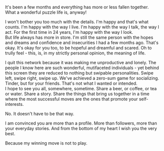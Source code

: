 It's been a few months and everything has more or less fallen together. What a wonderful puzzle life is, anyway!  
  
I won't bother you too much with the details. I'm happy and that's what counts. I'm happy with the way I live. I'm happy with the way I talk, the way I act. For the first time in 24 years, I'm happy with the way I look.  
But life always has more in store. I'm still the same person with the hopes and dreams and confidence and insecurities I had a few months ago. That's okay. It's okay for you too, to be hopeful and dreamful and scared. Oh to trully feel - this, is, in my strictly personal opinion, the meaning of life.  
  
I quit this network because it was making me unproductive and lonely. The people I know here are such wonderful, mutifaceted individuals - yet behind this screen they are reduced to nothing but swipable personalities. Swipe left, swipe right, swipe up. We've achieved a zero-sum game for socializing. Tinder, but for your friends. That's not what I wanted or intended.  
I hope to see you all, somewhere, sometime. Share a beer, or coffee, or tea or water. Share a story. Share the things that bring us together in a time where the most successful moves are the ones that promote your self-interests.  
  
No. It doesn't have to be that way.  
  
I am convinced you are more than a profile. More than followers, more than your everyday stories. And from the bottom of my heart I wish you the very best.  
  
Because my winning move is not to play.